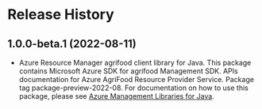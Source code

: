 # Release History

## 1.0.0-beta.1 (2022-08-11)

- Azure Resource Manager agrifood client library for Java. This package contains Microsoft Azure SDK for agrifood Management SDK. APIs documentation for Azure AgriFood Resource Provider Service. Package tag package-preview-2022-08. For documentation on how to use this package, please see [Azure Management Libraries for Java](https://aka.ms/azsdk/java/mgmt).

